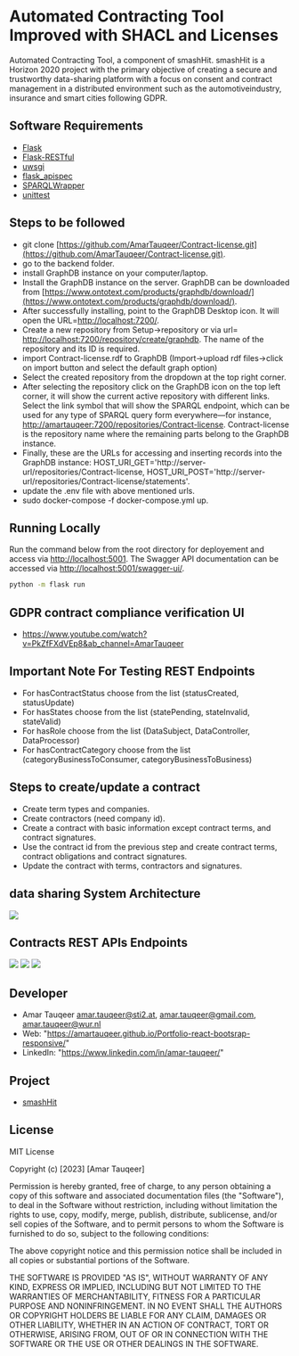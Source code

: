 # Automated Contracting Tool Improved with SHACL and Licenses

Automated Contracting Tool, a component of smashHit. smashHit is a Horizon 2020 project with the primary objective of creating a secure and trustworthy data-sharing platform with a focus on consent and contract management in a distributed environment such as the automotiveindustry, insurance and smart cities following GDPR.

## Software Requirements

- [Flask](https://flask.palletsprojects.com/en/1.1.x/)
- [Flask-RESTful](https://flask-restful.readthedocs.io/en/latest/)
- [uwsgi](https://uwsgi-docs.readthedocs.io/en/latest/)
- [flask_apispec](https://flask-apispec.readthedocs.io/en/latest/index.html)
- [SPARQLWrapper](https://rdflib.dev/sparqlwrapper/)
- [unittest](https://docs.python.org/3/library/unittest.html)

## Steps to be followed
- git clone [https://github.com/AmarTauqeer/Contract-license.git](https://github.com/AmarTauqeer/Contract-license.git).
- go to the backend folder.
- install GraphDB instance on your computer/laptop.
- Install the GraphDB instance on the server. GraphDB can be downloaded from [https://www.ontotext.com/products/graphdb/download/](https://www.ontotext.com/products/graphdb/download/).
- After successfully installing, point to the GraphDB Desktop icon. It will open the URL=[http://localhost:7200/](http://localhost:7200/).
- Create a new repository from Setup->repository or via url= [http://localhost:7200/repository/create/graphdb](http://localhost:7200/repository/create/graphdb). The name of the repository and its ID is required.
- import Contract-license.rdf to GraphDB (Import->upload rdf files->click on import button and select the default graph option)
- Select the created repository from the dropdown at the top right corner.
- After selecting the repository click on the GraphDB icon on the top left corner, it will show the current active repository with different links. Select the link symbol that will show the SPARQL endpoint, which can be used for any type of SPARQL query form everywhere—for instance, [http://amartauqeer:7200/repositories/Contract-license](http://amartauqeer:7200/repositories/Contract-license). Contract-license is the repository name where the remaining parts belong to the GraphDB instance.
- Finally, these are the URLs for accessing and inserting records into the GraphDB instance: HOST_URI_GET='http://server-url/repositories/Contract-license, HOST_URI_POST='http://server-url/repositories/Contract-license/statements'.
- update the .env file with above mentioned urls.
- sudo docker-compose -f docker-compose.yml up.

## Running Locally

Run the command below from the root directory for deployement and access via [http://localhost:5001](http://localhost:5001). The Swagger API documentation can be accessed via [http://localhost:5001/swagger-ui/](http://localhost:5001/swagger-ui/).

```bash
python -m flask run

```

## GDPR contract compliance verification UI
- https://www.youtube.com/watch?v=PkZfFXdVEp8&ab_channel=AmarTauqeer

## Important Note For Testing REST Endpoints
- For hasContractStatus choose from the list (statusCreated, statusUpdate)
- For hasStates choose from the list (statePending, stateInvalid, stateValid)
- For hasRole choose from the list (DataSubject, DataController, DataProcessor)
- For hasContractCategory choose from the list (categoryBusinessToConsumer, categoryBusinessToBusiness)

## Steps to create/update a contract

- Create term types and companies.
- Create contractors (need company id).
- Create a contract with basic information except contract terms, and contract signatures.
- Use the contract id from the previous step and create contract terms, contract obligations and contract signatures.
- Update the contract with terms, contractors and signatures.




## data sharing System Architecture
![](/backend/images/ccv_extended_design.png)

## Contracts REST APIs Endpoints
![](/backend/images/api-part-1.png)
![](/backend/images/api-part-2.png)
![](/backend/images/api-part-3.png)

## Developer

- Amar Tauqeer
  amar.tauqeer@sti2.at, amar.tauqeer@gmail.com, amar.tauqeer@wur.nl
- Web: "https://amartauqeer.github.io/Portfolio-react-bootsrap-responsive/"
- LinkedIn: "https://www.linkedin.com/in/amar-tauqeer/"

## Project

- [smashHit](https://www.smashhit.eu/)

## License

MIT License

Copyright (c) [2023] [Amar Tauqeer]

Permission is hereby granted, free of charge, to any person obtaining a copy of this software and associated documentation files (the "Software"), to deal in the Software without restriction, including without limitation the rights to use, copy, modify, merge, publish, distribute, sublicense, and/or sell copies of the Software, and to permit persons to whom the Software is
furnished to do so, subject to the following conditions: 

The above copyright notice and this permission notice shall be included in all copies or substantial portions of the Software.

THE SOFTWARE IS PROVIDED "AS IS", WITHOUT WARRANTY OF ANY KIND, EXPRESS OR IMPLIED, INCLUDING BUT NOT LIMITED TO THE WARRANTIES OF MERCHANTABILITY, FITNESS FOR A PARTICULAR PURPOSE AND NONINFRINGEMENT. IN NO EVENT SHALL THE AUTHORS OR COPYRIGHT HOLDERS BE LIABLE FOR ANY CLAIM, DAMAGES OR OTHER LIABILITY, WHETHER IN AN ACTION OF CONTRACT, TORT OR OTHERWISE, ARISING FROM, OUT OF OR IN CONNECTION WITH THE SOFTWARE OR THE USE OR OTHER DEALINGS IN THE SOFTWARE.

